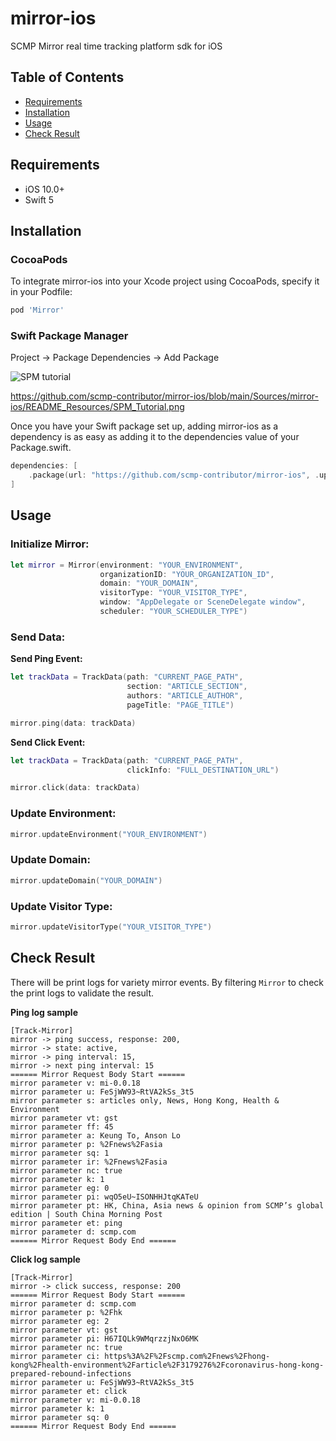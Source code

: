 # mirror-ios

SCMP Mirror real time tracking platform sdk for iOS

## Table of Contents
* [Requirements](#requirements)
* [Installation](#installation)
* [Usage](#usage)
* [Check Result](#check-result)

## Requirements
- iOS 10.0+
- Swift 5

## Installation

### CocoaPods

To integrate mirror-ios into your Xcode project using CocoaPods, specify it in your Podfile:

```ruby
pod 'Mirror'
```

### Swift Package Manager

Project -> Package Dependencies -> Add Package

![SPM tutorial](../main/Sources/Resources/spm_tutorial.png)

https://github.com/scmp-contributor/mirror-ios/blob/main/Sources/mirror-ios/README_Resources/SPM_Tutorial.png

Once you have your Swift package set up, adding mirror-ios as a dependency is as easy as adding it to the dependencies value of your Package.swift.

```swift
dependencies: [
    .package(url: "https://github.com/scmp-contributor/mirror-ios", .upToNextMajor(from: "0.0.17"))
]
```

## Usage

### Initialize Mirror:

```swift
let mirror = Mirror(environment: "YOUR_ENVIRONMENT",
                    organizationID: "YOUR_ORGANIZATION_ID",
                    domain: "YOUR_DOMAIN",
                    visitorType: "YOUR_VISITOR_TYPE", 
                    window: "AppDelegate or SceneDelegate window", 
                    scheduler: "YOUR_SCHEDULER_TYPE")
```

### Send Data:

**Send Ping Event:**

```swift
let trackData = TrackData(path: "CURRENT_PAGE_PATH",
                          section: "ARTICLE_SECTION",
                          authors: "ARTICLE_AUTHOR",
                          pageTitle: "PAGE_TITLE")

mirror.ping(data: trackData)
```

**Send Click Event:**

```swift
let trackData = TrackData(path: "CURRENT_PAGE_PATH",
                          clickInfo: "FULL_DESTINATION_URL")

mirror.click(data: trackData)
```

### Update Environment:

```swift
mirror.updateEnvironment("YOUR_ENVIRONMENT")
```

### Update Domain:

```swift
mirror.updateDomain("YOUR_DOMAIN")
```

### Update Visitor Type:

```swift
mirror.updateVisitorType("YOUR_VISITOR_TYPE")
```

## Check Result
There will be print logs for variety mirror events. By filtering `Mirror` to check the print logs to validate the result.

**Ping log sample**

```
[Track-Mirror]
mirror -> ping success, response: 200,
mirror -> state: active,
mirror -> ping interval: 15,
mirror -> next ping interval: 15
====== Mirror Request Body Start ======
mirror parameter v: mi-0.0.18
mirror parameter u: FeSjWW93~RtVA2kSs_3t5
mirror parameter s: articles only, News, Hong Kong, Health & Environment
mirror parameter vt: gst
mirror parameter ff: 45
mirror parameter a: Keung To, Anson Lo
mirror parameter p: %2Fnews%2Fasia
mirror parameter sq: 1
mirror parameter ir: %2Fnews%2Fasia
mirror parameter nc: true
mirror parameter k: 1
mirror parameter eg: 0
mirror parameter pi: wqO5eU~ISONHHJtqKATeU
mirror parameter pt: HK, China, Asia news & opinion from SCMP’s global edition | South China Morning Post
mirror parameter et: ping
mirror parameter d: scmp.com
====== Mirror Request Body End ======
```

**Click log sample**

```
[Track-Mirror]
mirror -> click success, response: 200
====== Mirror Request Body Start ======
mirror parameter d: scmp.com
mirror parameter p: %2Fhk
mirror parameter eg: 2
mirror parameter vt: gst
mirror parameter pi: H67IQLk9WMqrzzjNxO6MK
mirror parameter nc: true
mirror parameter ci: https%3A%2F%2Fscmp.com%2Fnews%2Fhong-kong%2Fhealth-environment%2Farticle%2F3179276%2Fcoronavirus-hong-kong-prepared-rebound-infections
mirror parameter u: FeSjWW93~RtVA2kSs_3t5
mirror parameter et: click
mirror parameter v: mi-0.0.18
mirror parameter k: 1
mirror parameter sq: 0
====== Mirror Request Body End ======
```
